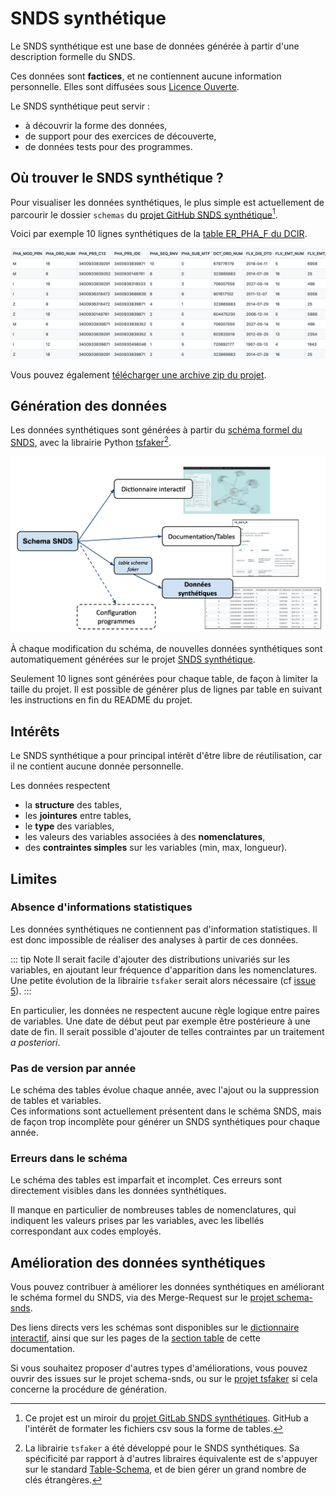 # SNDS synthétique
<!-- SPDX-License-Identifier: MPL-2.0 -->

Le SNDS synthétique est une base de données générée à partir d'une description formelle du SNDS.

Ces données sont **factices**, et ne contiennent aucune information personnelle. 
Elles sont diffusées sous [Licence Ouverte](https://www.etalab.gouv.fr/licence-ouverte-open-licence).
 
Le SNDS synthétique peut servir :
- à découvrir la forme des données, 
- de support pour des exercices de découverte,
- de données tests pour des programmes.

## Où trouver le SNDS synthétique ?

Pour visualiser les données synthétiques, le plus simple est actuellement de parcourir le dossier `schemas` du [projet GitHub SNDS synthétique](https://github.com/indsante/synthetic-snds/)[^1]. 

[^1]: Ce projet est un miroir du [projet GitLab SNDS synthétiques](https://gitlab.com/healthdatahub/synthetic-snds). 
    GitHub a l'intérêt de formater les fichiers csv sous la forme de tables.  

Voici par exemple 10 lignes synthétiques de la [table ER_PHA_F du DCIR](https://github.com/indsante/synthetic-snds/blob/master/schemas/DCIR/ER_PHA_F.csv).

![extrait ER_PHA_R synthetique github](../files/images/extrait_ER_PHA_R_synthetique_github.png)


Vous pouvez également [télécharger une archive zip du projet](https://github.com/indsante/synthetic-snds/archive/master.zip).

## Génération des données

Les données synthétiques sont générées à partir du [schéma formel du SNDS](https://gitlab.com/healthdatahub/schema-snds), avec la librairie Python [tsfaker](https://gitlab.com/healthdatahub/tsfaker)[^2].

[^2]: La librairie `tsfaker` a été développé pour le SNDS synthétiques. 
    Sa spécificité par rapport à d'autres libraires équivalente est de s'appuyer sur le standard [Table-Schema](../glossaire/table-schema.md), et de bien gérer un grand nombre de clés étrangères. 

![Génération du SNDS synthétique à partir du schéma](../files/images/schema-to-synthetic.png)

À chaque modification du schéma, de nouvelles données synthétiques sont automatiquement générées sur le projet [SNDS synthétique](https://github.com/indsante/synthetic-snds/). 

Seulement 10 lignes sont générées pour chaque table, de façon à limiter la taille du projet. 
Il est possible de générer plus de lignes par table en suivant les instructions en fin du README du projet. 

## Intérêts

Le SNDS synthétique a pour principal intérêt d'être libre de réutilisation, car il ne contient aucune donnée personnelle.

Les données respectent 
- la **structure** des tables, 
- les **jointures** entre tables,
- le **type** des variables,  
- les valeurs des variables associées à des **nomenclatures**,
- des **contraintes simples** sur les variables (min, max, longueur).

## Limites

### Absence d'informations statistiques 

Les données synthétiques ne contiennent pas d'information statistiques. 
Il est donc impossible de réaliser des analyses à partir de ces données.

::: tip Note
Il serait facile d'ajouter des distributions univariés sur les variables, en ajoutant leur fréquence d'apparition dans les nomenclatures. Une petite évolution de la librairie `tsfaker` serait alors nécessaire (cf [issue 5](https://gitlab.com/healthdatahub/tsfaker/issues/5)).
::: 

En particulier, les données ne respectent aucune règle logique entre paires de variables. 
Une date de début peut par exemple être postérieure à une date de fin. 
Il serait possible d'ajouter de telles contraintes par un traitement _a posteriori_.


### Pas de version par année

Le schéma des tables évolue chaque année, avec l'ajout ou la suppression de tables et variables.  
Ces informations sont actuellement présentent dans le schéma SNDS, mais de façon trop incomplète pour générer un SNDS synthétiques pour chaque année.

### Erreurs dans le schéma

Le schéma des tables est imparfait et incomplet. 
Ces erreurs sont directement visibles dans les données synthétiques.

Il manque en particulier de nombreuses tables de nomenclatures, qui indiquent les valeurs prises par les variables, avec les libellés correspondant aux codes employés. 

## Amélioration des données synthétiques

Vous pouvez contribuer à améliorer les données synthétiques en améliorant le schéma formel du SNDS, via des Merge-Request sur le [projet schema-snds](https://gitlab.com/healthdatahub/schema-snds). 

Des liens directs vers les schémas sont disponibles sur le [dictionnaire interactif](https://drees.shinyapps.io/dico-snds), ainsi que sur les pages de la [section table](../tables/README.md) de cette documentation.  

Si vous souhaitez proposer d'autres types d'améliorations, vous pouvez ouvrir des issues sur le projet schema-snds, ou sur le [projet tsfaker](https://gitlab.com/healthdatahub/tsfaker/issues/) si cela concerne la procédure de génération.
  
